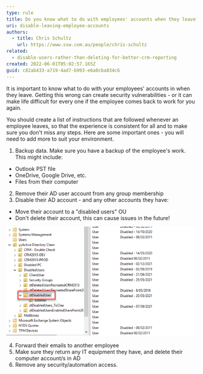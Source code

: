 ```yaml
---
type: rule
title: Do you know what to do with employees' accounts when they leave?
uri: disable-leaving-employee-accounts
authors:
  - title: Chris Schultz
    url: https://www.ssw.com.au/people/chris-schultz
related:
  - disable-users-rather-than-deleting-for-better-crm-reporting
created: 2022-06-01T05:02:57.165Z
guid: c82ab433-a719-4ad7-b993-e6a0cba834c6
---
```

It is important to know what to do with your employees' accounts in when they leave. Getting this wrong can create security vulnerabilities - or it can make life difficult for every one if the employee comes back to work for you again. 

<!--endintro-->

You should create a list of instructions that are followed whenever an employee leaves, so that the experience is consistent for all and to make sure you don't miss any steps. Here are some important ones - you will need to add more to suit your environment.

1. Backup data. Make sure you have a backup of the employee's work. This might include:

* Outlook PST file
* OneDrive, Google Drive, etc.
* Files from their computer

2. Remove their AD user account from any group membership
3. Disable their AD account - and any other accounts they have:

* Move their account to a "disabled users" OU
* Don't delete their account, this can cause issues in the future!

![Figure: Disabled User OU](disabled-ou.png)

4. Forward their emails to another employee
5. Make sure they return any IT equipment they have, and delete their computer account/s in AD
6. Remove any security/automation access.